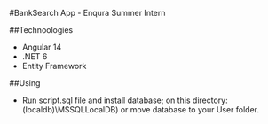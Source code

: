 #BankSearch App - Enqura Summer Intern

##Technoologies
- Angular 14
- .NET 6
- Entity Framework

##Using
- Run script.sql file and install database; on this directory: (localdb)\MSSQLLocalDB) or move database to your User folder.
